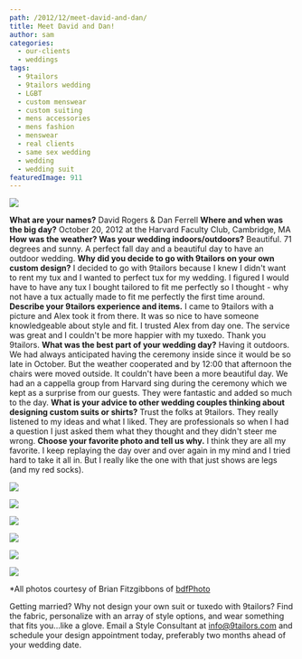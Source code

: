 ```yaml
---
path: /2012/12/meet-david-and-dan/
title: Meet David and Dan!
author: sam
categories: 
  - our-clients
  - weddings
tags: 
  - 9tailors
  - 9tailors wedding
  - LGBT
  - custom menswear
  - custom suiting
  - mens accessories
  - mens fashion
  - menswear
  - real clients
  - same sex wedding
  - wedding
  - wedding suit
featuredImage: 911
---
```

[![](http://3.bp.blogspot.com/-yXF3UQZqCvM/UJw2VpfOMDI/AAAAAAAABVo/aYNOZRqE5Uo/s640/229873_4691360479673_1516213016_n.jpg)](http://3.bp.blogspot.com/-yXF3UQZqCvM/UJw2VpfOMDI/AAAAAAAABVo/aYNOZRqE5Uo/s1600/229873_4691360479673_1516213016_n.jpg)

**What are your names?** David Rogers & Dan Ferrell **Where and when was the big day?** October 20, 2012 at the Harvard Faculty Club, Cambridge, MA **How was the weather? Was your wedding indoors/outdoors?** Beautiful. 71 degrees and sunny. A perfect fall day and a beautiful day to have an outdoor wedding. **Why did you decide to go with 9tailors on your own custom design?** I decided to go with 9tailors because I knew I didn't want to rent my tux and I wanted to perfect tux for my wedding. I figured I would have to have any tux I bought tailored to fit me perfectly so I thought - why not have a tux actually made to fit me perfectly the first time around. **Describe your 9tailors experience and items.** I came to 9tailors with a picture and Alex took it from there. It was so nice to have someone knowledgeable about style and fit. I trusted Alex from day one. The service was great and I couldn't be more happier with my tuxedo. Thank you 9tailors. **What was the best part of your wedding day?** Having it outdoors. We had always anticipated having the ceremony inside since it would be so late in October. But the weather cooperated and by 12:00 that afternoon the chairs were moved outside. It couldn't have been a more beautiful day. We had an a cappella group from Harvard sing during the ceremony which we kept as a surprise from our guests. They were fantastic and added so much to the day. **What is your advice to other wedding couples thinking about designing custom suits or shirts?** Trust the folks at 9tailors. They really listened to my ideas and what I liked. They are professionals so when I had a question I just asked them what they thought and they didn't steer me wrong. **Choose your favorite photo and tell us why.** I think they are all my favorite. I keep replaying the day over and over again in my mind and I tried hard to take it all in. But I really like the one with that just shows are legs (and my red socks).

[![](http://3.bp.blogspot.com/-vsE4j2QNzcw/UJw2Rpw1RVI/AAAAAAAABVY/Jh3KO9DElzw/s640/22424_4691361439697_21617871_n.jpg)](http://3.bp.blogspot.com/-vsE4j2QNzcw/UJw2Rpw1RVI/AAAAAAAABVY/Jh3KO9DElzw/s1600/22424_4691361439697_21617871_n.jpg)

[![](http://3.bp.blogspot.com/-E-4bUdx7Ur4/UJw2Y6O2EVI/AAAAAAAABWI/co8IRtESFIk/s400/552452_876475039838_794348273_n.jpg)](http://3.bp.blogspot.com/-E-4bUdx7Ur4/UJw2Y6O2EVI/AAAAAAAABWI/co8IRtESFIk/s1600/552452_876475039838_794348273_n.jpg)

[![](http://3.bp.blogspot.com/-wIo2PNoGOMs/UJw2WUqNiiI/AAAAAAAABVw/wpWC4EUJAl0/s400/269948_4058068284218_401483781_n.jpg)](http://3.bp.blogspot.com/-wIo2PNoGOMs/UJw2WUqNiiI/AAAAAAAABVw/wpWC4EUJAl0/s1600/269948_4058068284218_401483781_n.jpg)

[![](http://4.bp.blogspot.com/-xoZr0NLYzy0/UJw2XeiqWPI/AAAAAAAABV4/3Bs8yGLnHSA/s400/404323_876473981958_1174892363_n.jpg)](http://4.bp.blogspot.com/-xoZr0NLYzy0/UJw2XeiqWPI/AAAAAAAABV4/3Bs8yGLnHSA/s1600/404323_876473981958_1174892363_n.jpg)

[![](http://1.bp.blogspot.com/-_X-cH-r5JPw/UJw2UjLOsiI/AAAAAAAABVg/tUph_x5eSn8/s400/188997_876474181558_27319444_n.jpg)](http://1.bp.blogspot.com/-_X-cH-r5JPw/UJw2UjLOsiI/AAAAAAAABVg/tUph_x5eSn8/s1600/188997_876474181558_27319444_n.jpg)

[![](http://1.bp.blogspot.com/-bkq0gXNPtO4/UJw2X7kLvGI/AAAAAAAABWA/CXho0fzZu4Q/s400/409125_4691356319569_1439071800_n.jpg)](http://1.bp.blogspot.com/-bkq0gXNPtO4/UJw2X7kLvGI/AAAAAAAABWA/CXho0fzZu4Q/s1600/409125_4691356319569_1439071800_n.jpg)

\*All photos courtesy of Brian Fitzgibbons of [bdfPhoto](http://bdfphoto.com/)

Getting married? Why not design your own suit or tuxedo with 9tailors? Find the fabric, personalize with an array of style options, and wear something that fits you...like a glove. Email a Style Consultant at [info@9tailors.com](mailto:info@9tailors.com) and schedule your design appointment today, preferably two months ahead of your wedding date.